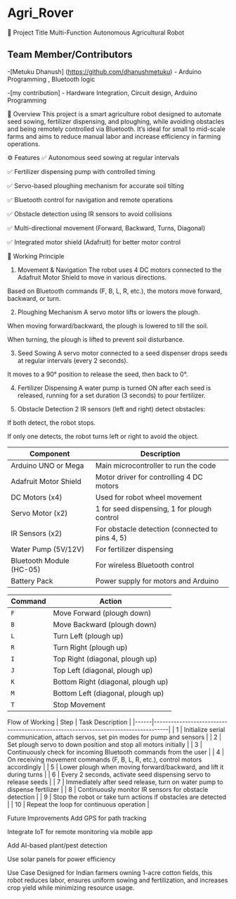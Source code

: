 # Agri_Rover
🔧 Project Title
Multi-Function Autonomous Agricultural Robot
## Team Member/Contributors
-[Metuku Dhanush] (https://github.com/dhanushmetuku) - Arduino Programming , Bluetooth logic

-[my contribution] - Hardware Integration, Circuit design, Arduino Programming

📌 Overview
This project is a smart agriculture robot designed to automate seed sowing, fertilizer dispensing, and ploughing, while avoiding obstacles and being remotely controlled via Bluetooth. It’s ideal for small to mid-scale farms and aims to reduce manual labor and increase efficiency in farming operations.

⚙️ Features
✅ Autonomous seed sowing at regular intervals

✅ Fertilizer dispensing pump with controlled timing

✅ Servo-based ploughing mechanism for accurate soil tilting

✅ Bluetooth control for navigation and remote operations

✅ Obstacle detection using IR sensors to avoid collisions

✅ Multi-directional movement (Forward, Backward, Turns, Diagonal)

✅ Integrated motor shield (Adafruit) for better motor control

🧠 Working Principle
1. Movement & Navigation
The robot uses 4 DC motors connected to the Adafruit Motor Shield to move in various directions.

Based on Bluetooth commands (F, B, L, R, etc.), the motors move forward, backward, or turn.

2. Ploughing Mechanism
A servo motor lifts or lowers the plough.

When moving forward/backward, the plough is lowered to till the soil.

When turning, the plough is lifted to prevent soil disturbance.

3. Seed Sowing
A servo motor connected to a seed dispenser drops seeds at regular intervals (every 2 seconds).

It moves to a 90° position to release the seed, then back to 0°.

4. Fertilizer Dispensing
A water pump is turned ON after each seed is released, running for a set duration (3 seconds) to pour fertilizer.

5. Obstacle Detection
2 IR sensors (left and right) detect obstacles:

If both detect, the robot stops.

If only one detects, the robot turns left or right to avoid the object.

| Component                  | Description                                    |
|---------------------------|------------------------------------------------|
| Arduino UNO or Mega       | Main microcontroller to run the code           |
| Adafruit Motor Shield     | Motor driver for controlling 4 DC motors       |
| DC Motors (x4)            | Used for robot wheel movement                  |
| Servo Motor (x2)          | 1 for seed dispensing, 1 for plough control    |
| IR Sensors (x2)           | For obstacle detection (connected to pins 4, 5)|
| Water Pump (5V/12V)       | For fertilizer dispensing                      |
| Bluetooth Module (HC-05)  | For wireless Bluetooth control                 |
| Battery Pack              | Power supply for motors and Arduino            |


| **Command** | **Action**                         |
| ----------- | ---------------------------------- |
| `F`         | Move Forward (plough down)         |
| `B`         | Move Backward (plough down)        |
| `L`         | Turn Left (plough up)              |
| `R`         | Turn Right (plough up)             |
| `I`         | Top Right (diagonal, plough up)    |
| `J`         | Top Left (diagonal, plough up)     |
| `K`         | Bottom Right (diagonal, plough up) |
| `M`         | Bottom Left (diagonal, plough up)  |
| `T`         | Stop Movement                      |


Flow of Working
| Step | Task Description                                                                 |
|------|-----------------------------------------------------------------------------------|
| 1    | Initialize serial communication, attach servos, set pin modes for pump and sensors |
| 2    | Set plough servo to down position and stop all motors initially                  |
| 3    | Continuously check for incoming Bluetooth commands from the user                 |
| 4    | On receiving movement commands (F, B, L, R, etc.), control motors accordingly     |
| 5    | Lower plough when moving forward/backward, and lift it during turns              |
| 6    | Every 2 seconds, activate seed dispensing servo to release seeds                 |
| 7    | Immediately after seed release, turn on water pump to dispense fertilizer        |
| 8    | Continuously monitor IR sensors for obstacle detection                           |
| 9    | Stop the robot or take turn actions if obstacles are detected                    |
| 10   | Repeat the loop for continuous operation                                          |

 Future Improvements
 Add GPS for path tracking

 Integrate IoT for remote monitoring via mobile app

 Add AI-based plant/pest detection

 Use solar panels for power efficiency

 Use Case
Designed for Indian farmers owning 1-acre cotton fields, this robot reduces labor, ensures uniform sowing and fertilization, and increases crop yield while minimizing resource usage.
